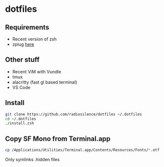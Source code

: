 # dotfiles

## Requirements

- Recent version of zsh
- zplug [here](https://github.com/zplug/zplug)

## Other stuff

- Recent ViM with Vundle
- tmux
- alacritty (fast gl based terminal)
- VS Code

## Install

```zsh
git clone https://github.com/radiosilence/dotfiles ~/.dotfiles
cd ~/.dotfiles
./install.zsh
```

## Copy SF Mono from Terminal.app

```zsh
cp /Applications/Utilities/Terminal.app/Contents/Resources/Fonts/*.otf ~/Library/Fonts/
```

Only symlinks .hidden files

